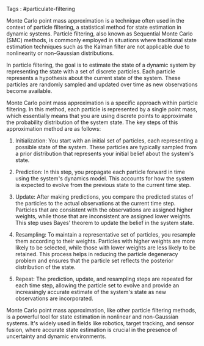 Tags : #particulate-filtering 

Monte Carlo point mass approximation is a technique often used in the context of particle filtering, a statistical method for state estimation in dynamic systems. Particle filtering, also known as Sequential Monte Carlo (SMC) methods, is commonly employed in situations where traditional state estimation techniques such as the Kalman filter are not applicable due to nonlinearity or non-Gaussian distributions.

In particle filtering, the goal is to estimate the state of a dynamic system by representing the state with a set of discrete particles. Each particle represents a hypothesis about the current state of the system. These particles are randomly sampled and updated over time as new observations become available.

Monte Carlo point mass approximation is a specific approach within particle filtering. In this method, each particle is represented by a single point mass, which essentially means that you are using discrete points to approximate the probability distribution of the system state. The key steps of this approximation method are as follows:

1. Initialization: You start with an initial set of particles, each representing a possible state of the system. These particles are typically sampled from a prior distribution that represents your initial belief about the system's state.

2. Prediction: In this step, you propagate each particle forward in time using the system's dynamics model. This accounts for how the system is expected to evolve from the previous state to the current time step.

3. Update: After making predictions, you compare the predicted states of the particles to the actual observations at the current time step. Particles that are consistent with the observations are assigned higher weights, while those that are inconsistent are assigned lower weights. This step uses Bayes' theorem to update the belief in the system state.

4. Resampling: To maintain a representative set of particles, you resample them according to their weights. Particles with higher weights are more likely to be selected, while those with lower weights are less likely to be retained. This process helps in reducing the particle degeneracy problem and ensures that the particle set reflects the posterior distribution of the state.

5. Repeat: The prediction, update, and resampling steps are repeated for each time step, allowing the particle set to evolve and provide an increasingly accurate estimate of the system's state as new observations are incorporated.

Monte Carlo point mass approximation, like other particle filtering methods, is a powerful tool for state estimation in nonlinear and non-Gaussian systems. It's widely used in fields like robotics, target tracking, and sensor fusion, where accurate state estimation is crucial in the presence of uncertainty and dynamic environments.